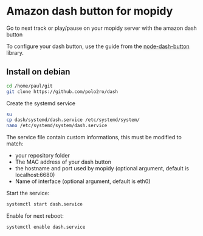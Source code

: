# Amazon dash button for mopidy

Go to next track or play/pause on your mopidy server with the amazon dash button

To configure your dash button, use the guide from the [node-dash-button](https://github.com/hortinstein/node-dash-button) library.

## Install on debian

```bash
cd /home/paul/git
git clone https://github.com/polo2ro/dash
```

Create the systemd service

```bash
su
cp dash/systemd/dash.service /etc/systemd/system/
nano /etc/systemd/system/dash.service
```

The service file contain custom informations, this must be modified
to match:
* your repository folder
* The MAC address of your dash button
* the hostname and port used by mopidy (optional argument, default is localhost:6680)
* Name of interface (optional argument, default is eth0)

Start the service:

```bash
systemctl start dash.service
```

Enable for next reboot:

```bash
systemctl enable dash.service
```
